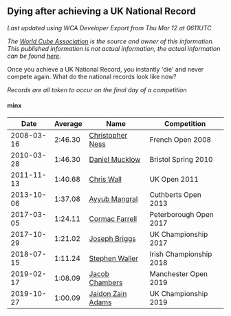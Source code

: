 ## Dying after achieving a UK National Record 

*Last updated using WCA Developer Export from Thu Mar 12 at 0611UTC*

*The [World Cube Association](https://www.worldcubeassociation.org) is the source and owner of this information. This published information is not actual information, the actual information can be found [here](https://www.worldcubeassociation.org/results).*

Once you achieve a UK National Record, you instantly 'die' and never compete again. What do the national records look like now?

*Records are all taken to occur on the final day of a competition*

#### minx

|Date|Average|Name|Competition|  
|--|--|--|--|  
|2008-03-16|2:46.30|[Christopher Ness](https://www.worldcubeassociation.org/persons/2007NESS01)|French Open 2008|  
|2010-03-28|1:46.30|[Daniel Mucklow](https://www.worldcubeassociation.org/persons/2009MUCK01)|Bristol Spring 2010|  
|2011-11-13|1:40.68|[Chris Wall](https://www.worldcubeassociation.org/persons/2011WALL02)|UK Open 2011|  
|2013-10-06|1:37.08|[Ayyub Mangral](https://www.worldcubeassociation.org/persons/2013MANG01)|Cuthberts Open 2013|  
|2017-03-05|1:24.11|[Cormac Farrell](https://www.worldcubeassociation.org/persons/2016FARR01)|Peterborough Open 2017|  
|2017-10-29|1:21.02|[Joseph Briggs](https://www.worldcubeassociation.org/persons/2017BRIG03)|UK Championship 2017|  
|2018-07-15|1:11.24|[Stephen Waller](https://www.worldcubeassociation.org/persons/2017WALL12)|Irish Championship 2018|  
|2019-02-17|1:08.09|[Jacob Chambers](https://www.worldcubeassociation.org/persons/2017CHAM09)|Manchester Open 2019|  
|2019-10-27|1:00.09|[Jaidon Zain Adams](https://www.worldcubeassociation.org/persons/2018ADAM11)|UK Championship 2019|  
